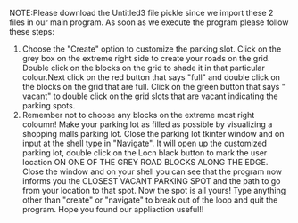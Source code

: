 NOTE:Please download the Untitled3 file  pickle since we import these 2 files in our main program.
As soon as we execute the program please follow these steps:
1. Choose the "Create" option to customize the parking slot. Click on the grey box on the extreme right side to create your roads on the grid. Double click on the blocks on the grid to shade it in that particular colour.Next click on the red button that says "full" and double click on the blocks on the grid that are full. Click on the green button that says " vacant" to double click on the grid slots that are vacant indicating the parking spots.
2. Remember not to choose any blocks on the extreme most right coloumn! Make your parking lot as filled as possible by visualizing a shopping malls parking lot.
Close the parking lot tkinter window and on input at the shell type in "Navigate". It will open up the customized parking lot, double click on the Locn black button to mark the user location ON ONE OF THE GREY ROAD BLOCKS ALONG THE EDGE.
Close the window and on your shell you can see that the program now informs you the CLOSEST VACANT PARKING SPOT and the path to go from your location to that spot. Now the spot is all yours!
Type anything other than "create" or "navigate" to break out of the loop and quit the program.
Hope you found our appliaction useful!!
